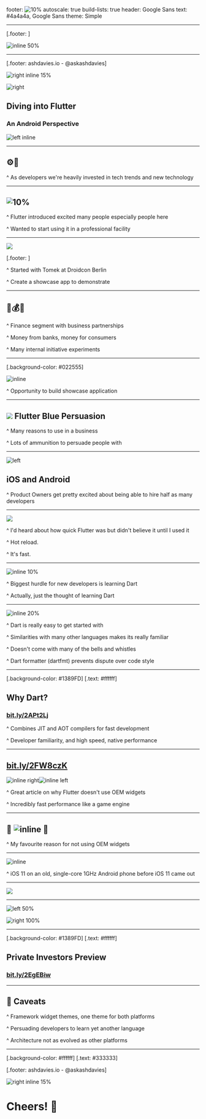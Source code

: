 footer: ![10%](immobilienscout24.png)
autoscale: true
build-lists: true
header: Google Sans
text: #4a4a4a, Google Sans
theme: Simple

---

[.footer: ]

![inline 50%](flutter-logo.png)

---

[.footer: ashdavies.io - @askashdavies]

![right inline 15%](immobilienscout24.png)

![right](flutter-blue.png)

## Diving into Flutter
### An Android Perspective

![left inline](flutter-logo.png)

---

## ⚙️🎉

^ As developers we're heavily invested in tech trends and new technology

---

## ![10%](flutter-logo.png)

^ Flutter introduced excited many people especially people here

^ Wanted to start using it in a professional facility

---

![](create-a-showcase.png)

[.footer: ]

^ Started with Tomek at Droidcon Berlin

^ Create a showcase app to demonstrate

---

## 📱💰🏦

^ Finance segment with business partnerships

^ Money from banks, money for consumers

^ Many internal initiative experiments

---

[.background-color: #022555]

![inline](hack-week.png)

^ Opportunity to build showcase application

---

## ![](flutter-logo.png) Flutter Blue Persuasion

^ Many reasons to use in a business

^ Lots of ammunition to persuade people with

---

![left](rainbow-tears.gif)

## iOS and Android

^ Product Owners get pretty excited about being able to hire half as many developers

---

![](blazingly-fast.gif)

^ I'd heard about how quick Flutter was but didn't believe it until I used it

^ Hot reload.

^ It's fast.

---

![inline 10%](dart-language.png)

^ Biggest hurdle for new developers is learning Dart

^ Actually, just the thought of learning Dart

---

![inline 20%](dart-bird.png)

^ Dart is really easy to get started with

^ Similarities with many other languages makes its really familiar

^ Doesn't come with many of the bells and whistles

^ Dart formatter (dartfmt) prevents dispute over code style

---

[.background-color: #1389FD]
[.text: #ffffff]

## Why Dart?

### [bit.ly/2APt2Lj](bit.ly/2APt2Lj)

^ Combines JIT and AOT compilers for fast development

^ Developer familiarity, and high speed, native performance

---

## [bit.ly/2FW8czK](bit.ly/2FW8czK)

![inline right](flutter-ui-widgets-left.png)![inline left](flutter-ui-widgets-right.png)

^ Great article on why Flutter doesn't use OEM widgets

^ Incredibly fast performance like a game engine

---

## 🖕 ![inline](samsung.png) 🖕

^ My favourite reason for not using OEM widgets

---

![inline](flutter-ios-android.gif)

^ iOS 11 on an old, single-core 1GHz Android phone before iOS 11 came out

---

![](what-the.gif)

---

![left 50%](apple-ios-logo.png)

![right 100%](private-investors.gif)

---

[.background-color: #1389FD]
[.text: #ffffff]

## Private Investors Preview

### [bit.ly/2EgEBiw](bit.ly/2EgEBiw)

---

## 🤔 Caveats

^ Framework widget themes, one theme for both platforms

^ Persuading developers to learn yet another language

^ Architecture not as evolved as other platforms

---

[.background-color: #ffffff]
[.text: #333333]

[.footer: ashdavies.io - @askashdavies]

![right inline 15%](immobilienscout24.png)

# Cheers! 🍻
